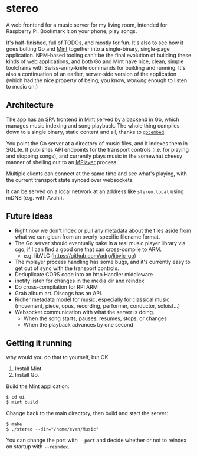 # stereo

A web frontend for a music server for my living room, intended for Raspberry Pi. Bookmark it on your phone; play songs.

It's half-finished, full of TODOs, and mostly for fun. It's also to see how it goes bolting Go and [Mint](https://mint-lang.com) together into a single-binary, single-page application.
NPM-based tooling can't be the final evolution of building these kinds of web applications, and both Go and Mint have nice, clean, simple toolchains with Swiss-army-knife commands for building and running.
It's also a continuation of an earlier, server-side version of the application (which had the nice property of being, you know, _working_ enough to listen to music on.)

## Architecture

The app has an SPA frontend in [Mint](https://mint-lang.com/) served by a backend in Go, which manages music indexing and song playback. The whole thing compiles down to a single binary, static content and all, thanks to [`go:embed`](https://pkg.go.dev/embed).

You point the Go server at a directory of music files, and it indexes them in SQLite.
It publishes API endpoints for the transport controls (i.e. for playing and stopping songs), and currently plays music in the somewhat cheesy manner of shelling out to an [MPlayer](https://en.wikipedia.org/wiki/MPlayer) process.

Multiple clients can connect at the same time and see what's playing, with the current transport state synced over websockets.

It can be served on a local network at an address like `stereo.local` using mDNS (e.g. with Avahi).

## Future ideas

- Right now we don't index or pull any metadata about the files aside from what we can glean from an overly-specific filename format.
- The Go server should eventually bake in a real music player library via cgo, if I can find a good one that can cross-compile to ARM.
  - e.g. libVLC (https://github.com/adrg/libvlc-go)
- The mplayer process handling has some bugs, and it's currently easy to get out of sync with the transport controls.
- Deduplicate CORS code into an http.Handler middleware
- inotify listen for changes in the media dir and reindex
- Do cross-compilation for RPi ARM
- Grab album art. Discogs has an API.
- Richer metadata model for music, especially for classical music (movement, piece, opus, recording, performer, conductor, soloist...)
- Websocket communication with what the server is doing.
  - When the song starts, pauses, resumes, stops, or changes
  - When the playback advances by one second

## Getting it running

why would you do that to yourself, but OK

1. Install Mint.
2. Install Go.

Build the Mint application:
```
$ cd ui
$ mint build
```

Change back to the main directory, then build and start the server:
```
$ make
$ ./stereo --dir="/home/evan/Music"
```

You can change the port with `--port` and decide whether or not to reindex on startup with `--reindex`.

